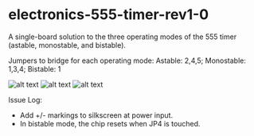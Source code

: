 # electronics-555-timer-rev1-0
A single-board solution to the three operating modes of the 555 timer (astable, monostable, and bistable).

Jumpers to bridge for each operating mode:
Astable: 2,4,5;
Monostable: 1,3,4;
Bistable: 1

![alt text](https://github.com/alexander-fraser/electronics-555-timer-rev1-0/blob/master/Plots/555-timer-rev1-0-Top.jpg?raw=true)
![alt text](https://github.com/alexander-fraser/electronics-555-timer-rev1-0/blob/master/Plots/555-timer-rev1-0-Bottom.jpg?raw=true)
![alt text](https://github.com/alexander-fraser/electronics-555-timer-rev1-0/blob/master/Plots/555-timer-rev1-0-Working.jpg?raw=true)

Issue Log:
- Add +/- markings to silkscreen at power input.
- In bistable mode, the chip resets when JP4 is touched.
